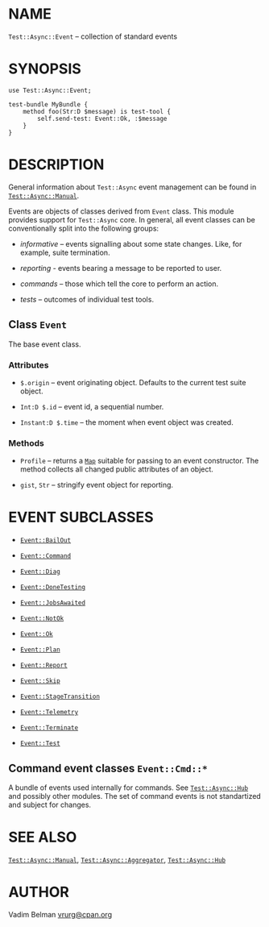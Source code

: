 NAME
====

`Test::Async::Event` – collection of standard events

SYNOPSIS
========

    use Test::Async::Event;

    test-bundle MyBundle {
        method foo(Str:D $message) is test-tool {
            self.send-test: Event::Ok, :$message
        }
    }

DESCRIPTION
===========



General information about `Test::Async` event management can be found in [`Test::Async::Manual`](https://github.com/vrurg/raku-Test-Async/blob/v0.1.900/docs/md/Test/Async/Manual.md).

Events are objects of classes derived from `Event` class. This module provides support for `Test::Async` core. In general, all event classes can be conventionally split into the following groups:

  * *informative* – events signalling about some state changes. Like, for example, suite termination.

  * *reporting* - events bearing a message to be reported to user.

  * *commands* – those which tell the core to perform an action.

  * *tests* – outcomes of individual test tools.

Class `Event`
-------------

The base event class.

### Attributes

  * `$.origin` – event originating object. Defaults to the current test suite object.

  * `Int:D $.id` – event id, a sequential number.

  * `Instant:D $.time` – the moment when event object was created.

### Methods

  * `Profile` – returns a [`Map`](https://docs.raku.org/type/Map) suitable for passing to an event constructor. The method collects all changed public attributes of an object.

  * `gist`, `Str` – stringify event object for reporting.

EVENT SUBCLASSES
================

  * [`Event::BailOut`](https://github.com/vrurg/raku-Test-Async/blob/v0.1.900/docs/md/Test/Async/Event/BailOut.md)

  * [`Event::Command`](https://github.com/vrurg/raku-Test-Async/blob/v0.1.900/docs/md/Test/Async/Event/Command.md)

  * [`Event::Diag`](https://github.com/vrurg/raku-Test-Async/blob/v0.1.900/docs/md/Test/Async/Event/Diag.md)

  * [`Event::DoneTesting`](https://github.com/vrurg/raku-Test-Async/blob/v0.1.900/docs/md/Test/Async/Event/DoneTesting.md)

  * [`Event::JobsAwaited`](https://github.com/vrurg/raku-Test-Async/blob/v0.1.900/docs/md/Test/Async/Event/JobsAwaited.md)

  * [`Event::NotOk`](https://github.com/vrurg/raku-Test-Async/blob/v0.1.900/docs/md/Test/Async/Event/NotOk.md)

  * [`Event::Ok`](https://github.com/vrurg/raku-Test-Async/blob/v0.1.900/docs/md/Test/Async/Event/Ok.md)

  * [`Event::Plan`](https://github.com/vrurg/raku-Test-Async/blob/v0.1.900/docs/md/Test/Async/Event/Plan.md)

  * [`Event::Report`](https://github.com/vrurg/raku-Test-Async/blob/v0.1.900/docs/md/Test/Async/Event/Report.md)

  * [`Event::Skip`](https://github.com/vrurg/raku-Test-Async/blob/v0.1.900/docs/md/Test/Async/Event/Skip.md)

  * [`Event::StageTransition`](https://github.com/vrurg/raku-Test-Async/blob/v0.1.900/docs/md/Test/Async/Event/StageTransition.md)

  * [`Event::Telemetry`](https://github.com/vrurg/raku-Test-Async/blob/v0.1.900/docs/md/Test/Async/Event/Telemetry.md)

  * [`Event::Terminate`](https://github.com/vrurg/raku-Test-Async/blob/v0.1.900/docs/md/Test/Async/Event/Terminate.md)

  * [`Event::Test`](https://github.com/vrurg/raku-Test-Async/blob/v0.1.900/docs/md/Test/Async/Event/Test.md)

Command event classes `Event::Cmd::*`
-------------------------------------

A bundle of events used internally for commands. See [`Test::Async::Hub`](https://github.com/vrurg/raku-Test-Async/blob/v0.1.900/docs/md/Test/Async/Hub.md) and possibly other modules. The set of command events is not standartized and subject for changes.

SEE ALSO
========

[`Test::Async::Manual`](https://github.com/vrurg/raku-Test-Async/blob/v0.1.900/docs/md/Test/Async/Manual.md), [`Test::Async::Aggregator`](https://github.com/vrurg/raku-Test-Async/blob/v0.1.900/docs/md/Test/Async/Aggregator.md), [`Test::Async::Hub`](https://github.com/vrurg/raku-Test-Async/blob/v0.1.900/docs/md/Test/Async/Hub.md)

AUTHOR
======

Vadim Belman <vrurg@cpan.org>

